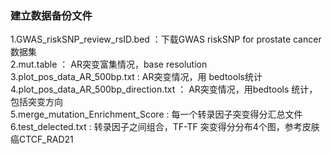 ### 建立数据备份文件
1.GWAS_riskSNP_review_rsID.bed ：下载GWAS riskSNP for prostate cancer 数据集<br>
2.mut.table ： AR突变富集情况，base resolution<br>
3.plot_pos_data_AR_500bp.txt : AR突变情况，用 bedtools统计<br>
4.plot_pos_data_AR_500bp_direction.txt ： AR突变情况，用bedtools 统计，包括突变方向<br>
5.merge_mutation_Enrichment_Score : 每一个转录因子突变得分汇总文件<br>
6.test_delected.txt : 转录因子之间组合，TF-TF 突变得分分布4个图，参考皮肤癌CTCF_RAD21
